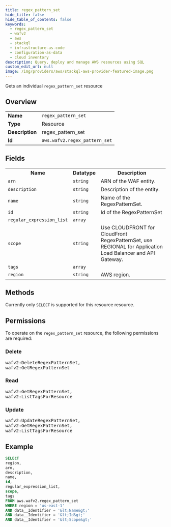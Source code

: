 ```yaml
---
title: regex_pattern_set
hide_title: false
hide_table_of_contents: false
keywords:
  - regex_pattern_set
  - wafv2
  - aws
  - stackql
  - infrastructure-as-code
  - configuration-as-data
  - cloud inventory
description: Query, deploy and manage AWS resources using SQL
custom_edit_url: null
image: /img/providers/aws/stackql-aws-provider-featured-image.png
---
```

Gets an individual <code>regex_pattern_set</code> resource

## Overview
<table><tbody>
<tr><td><b>Name</b></td><td><code>regex_pattern_set</code></td></tr>
<tr><td><b>Type</b></td><td>Resource</td></tr>
<tr><td><b>Description</b></td><td>regex_pattern_set</td></tr>
<tr><td><b>Id</b></td><td><code>aws.wafv2.regex_pattern_set</code></td></tr>
</tbody></table>

## Fields
<table><tbody>
<tr><th>Name</th><th>Datatype</th><th>Description</th></tr>
<tr><td><code>arn</code></td><td><code>string</code></td><td>ARN of the WAF entity.</td></tr>
<tr><td><code>description</code></td><td><code>string</code></td><td>Description of the entity.</td></tr>
<tr><td><code>name</code></td><td><code>string</code></td><td>Name of the RegexPatternSet.</td></tr>
<tr><td><code>id</code></td><td><code>string</code></td><td>Id of the RegexPatternSet</td></tr>
<tr><td><code>regular_expression_list</code></td><td><code>array</code></td><td></td></tr>
<tr><td><code>scope</code></td><td><code>string</code></td><td>Use CLOUDFRONT for CloudFront RegexPatternSet, use REGIONAL for Application Load Balancer and API Gateway.</td></tr>
<tr><td><code>tags</code></td><td><code>array</code></td><td></td></tr>
<tr><td><code>region</code></td><td><code>string</code></td><td>AWS region.</td></tr>

</tbody></table>

## Methods
Currently only <code>SELECT</code> is supported for this resource resource.

## Permissions

To operate on the <code>regex_pattern_set</code> resource, the following permissions are required:

### Delete
<pre>
wafv2:DeleteRegexPatternSet,
wafv2:GetRegexPatternSet</pre>

### Read
<pre>
wafv2:GetRegexPatternSet,
wafv2:ListTagsForResource</pre>

### Update
<pre>
wafv2:UpdateRegexPatternSet,
wafv2:GetRegexPatternSet,
wafv2:ListTagsForResource</pre>


## Example
```sql
SELECT
region,
arn,
description,
name,
id,
regular_expression_list,
scope,
tags
FROM aws.wafv2.regex_pattern_set
WHERE region = 'us-east-1'
AND data__Identifier = '&lt;Name&gt;'
AND data__Identifier = '&lt;Id&gt;'
AND data__Identifier = '&lt;Scope&gt;'
```
